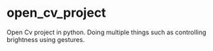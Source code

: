 # open_cv_project
Open Cv project in python.
Doing multiple things such as controlling brightness using gestures.
